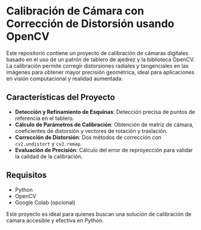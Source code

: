# Calibración de Cámara con Corrección de Distorsión usando OpenCV

Este repositorio contiene un proyecto de calibración de cámaras digitales basado en el uso de un patrón de tablero de ajedrez y la biblioteca OpenCV. La calibración permite corregir distorsiones radiales y tangenciales en las imágenes para obtener mayor precisión geométrica, ideal para aplicaciones en visión computacional y realidad aumentada.

## Características del Proyecto
- **Detección y Refinamiento de Esquinas**: Detección precisa de puntos de referencia en el tablero.
- **Cálculo de Parámetros de Calibración**: Obtención de matriz de cámara, coeficientes de distorsión y vectores de rotación y traslación.
- **Corrección de Distorsión**: Dos métodos de corrección con `cv2.undistort` y `cv2.remap`.
- **Evaluación de Precisión**: Cálculo del error de reproyección para validar la calidad de la calibración.

## Requisitos
- Python
- OpenCV
- Google Colab (opcional)

Este proyecto es ideal para quienes buscan una solución de calibración de cámara accesible y efectiva en Python.
